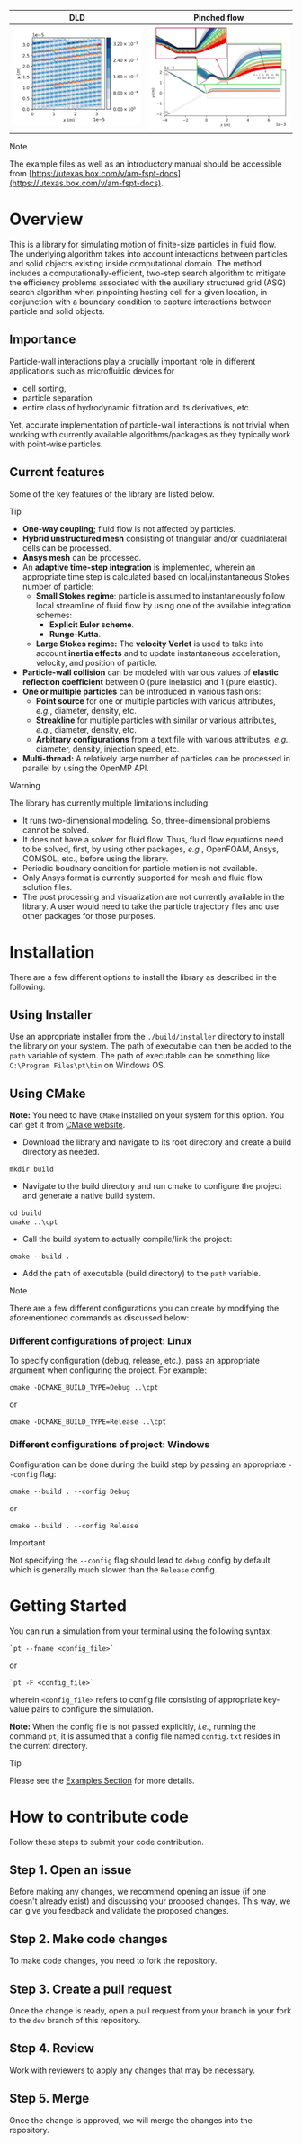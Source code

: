 DLD             |  Pinched flow
:-------------------------:|:-------------------------:
<img src="./docs/images/Example_004_dld_res_00.png" alt="Image" style="width:100%;"/>  |  <img src="docs/images/Example_006_pinched_res_00.png" alt="Image" style="width:100%;"/>


> [!NOTE]
> The example files as well as an introductory manual should be accessible from [https://utexas.box.com/v/am-fspt-docs](https://utexas.box.com/v/am-fspt-docs).

# Overview
This is a library for simulating motion of finite-size particles in fluid flow. The underlying algorithm takes into account interactions between particles and solid objects existing inside computational domain. The method includes a computationally-efficient, two-step search algorithm to mitigate the efficiency problems associated with the auxiliary structured grid (ASG) search algorithm when pinpointing hosting cell for a given location, in conjunction with a boundary condition to capture interactions between particle and solid objects.

## Importance
Particle-wall interactions play a crucially important role in different applications such as microfluidic devices for
- cell sorting,
- particle separation,
- entire class of hydrodynamic filtration and its derivatives, etc.

Yet, accurate implementation of particle-wall interactions is not trivial when working with currently available algorithms/packages as they typically work with point-wise particles.

## Current features
Some of the key features of the library are listed below.
> [!TIP]
> - **One-way coupling;** fluid flow is not affected by particles.
> - **Hybrid unstructured mesh** consisting of triangular and/or quadrilateral cells can be processed.
> - **Ansys mesh** can be processed.
> - An **adaptive time-step integration** is implemented, wherein an appropriate time step is calculated based on local/instantaneous Stokes number of particle:
>   - **Small Stokes regime**: particle is assumed to instantaneously follow local streamline of fluid flow by using one of the available integration schemes:
>     - **Explicit Euler scheme**.
>     - **Runge-Kutta**.
>   - **Large Stokes regime:** The **velocity Verlet** is used to take into account **inertia effects** and to update instantaneous acceleration, velocity, and position of particle.
> - **Particle-wall collision** can be modeled with various values of **elastic reflection coefficient** between 0 (pure inelastic) and 1 (pure elastic).
> - **One or multiple particles** can be introduced in various fashions:
>   - **Point source** for one or multiple particles with various attributes, _e.g._, diameter, density, etc.
>   - **Streakline** for multiple particles with similar or various attributes, _e.g._, diameter, density, etc.
>   - **Arbitrary configurations** from a text file with various attributes, _e.g._, diameter, density, injection speed, etc.
> - **Multi-thread:** A relatively large number of particles can be processed in parallel by using the OpenMP API.

> [!WARNING]
> The library has currently multiple limitations including:
> - It runs two-dimensional modeling. So, three-dimensional problems cannot be solved. 
> - It does not have a solver for fluid flow. Thus, fluid flow equations need to be solved, first, by using other packages, _e.g._, OpenFOAM, Ansys, COMSOL, etc., before using the library.
> - Periodic boudnary condition for particle motion is not available.
> - Only Ansys format is currently supported for mesh and fluid flow solution files.
> - The post processing and visualization are not currently available in the library. A user would need to take the particle trajectory files and use other packages for those purposes.

# Installation
There are a few different options to install the library as described in the following.

## Using Installer
Use an appropriate installer from the `./build/installer` directory to install the library on your system. The path of executable can then be added to the `path` variable of system. The path of executable can be something like `C:\Program Files\pt\bin` on Windows OS.

## Using CMake

**Note:** You need to have `CMake` installed on your system for this option. You can get it from [CMake website](https://cmake.org/download/).

- Download the library and navigate to its root directory and create a build directory as needed.

```
mkdir build
```

- Navigate to the build directory and run cmake to configure the project and generate a native build system.

```
cd build
cmake ..\cpt
```

- Call the build system to actually compile/link the project:

```
cmake --build .
```

- Add the path of executable (build directory) to the `path` variable.

> [!NOTE]
> There are a few different configurations you can create by modifying the aforementioned commands as discussed below:

### Different configurations of project: Linux
  To specify configuration (debug, release, etc.), pass an appropriate argument when configuring the project. For example:

```
cmake -DCMAKE_BUILD_TYPE=Debug ..\cpt
```

or

```
cmake -DCMAKE_BUILD_TYPE=Release ..\cpt
```

### Different configurations of project: Windows
  Configuration can be done during the build step by passing an appropriate `--config` flag:

```
cmake --build . --config Debug
```

or

```
cmake --build . --config Release
```
  
  > [!IMPORTANT]
  > Not specifying the `--config` flag should lead to `debug` config by default, which is generally much slower than the `Release` config.


# Getting Started
You can run a simulation from your terminal using the following syntax: 

```
`pt --fname <config_file>`
```

or 

```
`pt -F <config_file>`
```

wherein `<config_file>` refers to config file consisting of appropriate key-value pairs to configure the simulation.

**Note:** When the config file is not passed explicitly, _i.e._, running the command `pt`, it is assumed that a config file named `config.txt` resides in the current directory.

> [!TIP]
> Please see the [Examples Section](#Examples) for more details.

# How to contribute code

Follow these steps to submit your code contribution.

## Step 1. Open an issue

Before making any changes, we recommend opening an issue (if one doesn't already exist) and discussing your proposed changes. This way, we can give you feedback and validate the proposed changes.

## Step 2. Make code changes

To make code changes, you need to fork the repository.

## Step 3. Create a pull request
Once the change is ready, open a pull request from your branch in your fork to the `dev` branch of this repository.

## Step 4. Review
Work with reviewers to apply any changes that may be necessary.

## Step 5. Merge
Once the change is approved, we will merge the changes into the repository.


